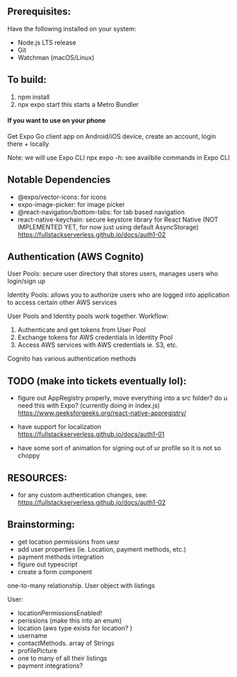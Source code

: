 ## Prerequisites: 

Have the following installed on your system: 
- Node.js LTS release 
- Git
- Watchman (macOS/Linux)

## To build: 
1) npm install 
2) npx expo start
    this starts a Metro Bundler 

#### If you want to use on your phone
Get Expo Go client app on Android/iOS device, create an account, login there + locally 


Note: we will use Expo CLI 
npx expo -h: see availbile commands in Expo CLI 


## Notable Dependencies 
  -  @expo/vector-icons: for icons 
  -  expo-image-picker: for image picker 
  - @react-navigation/bottom-tabs: for tab based navigation 
 - react-native-keychain: secure keystore library for React Native (NOT IMPLEMENTED YET, for now just using default AsyncStorage) https://fullstackserverless.github.io/docs/auth1-02

## Authentication (AWS Cognito)
User Pools: secure user directory that stores users, manages users who login/sign up 


Identity Pools: allows you to authorize users who are logged into application to access certain other AWS services 

User Pools and Identity pools work together. Workflow: 
1) Authenticate and get tokens from User Pool 
2) Exchange tokens for AWS credentials in Identity Pool 
3) Access AWS services with AWS credentials  ie. S3, etc. 


Cognito has various authentication methods 


## TODO (make into tickets eventually lol): 
- figure out AppRegistry properly, move everything into a src folder? do u need this with Expo? (currently doing in index.js)
https://www.geeksforgeeks.org/react-native-appregistry/

- have support for localization 
https://fullstackserverless.github.io/docs/auth1-01
- have some sort of animation for signing out of ur profile so it is not so choppy 

## RESOURCES: 
- for any custom authentication changes, see: https://fullstackserverless.github.io/docs/auth1-02



## Brainstorming: 
- get location permissions from uesr 
- add user properties (ie. Location, payment  methods, etc.)
- payment methods integration 
- figure out typescript 
- create a form component 

one-to-many relationship. User object with listings

User: 
- locationPermissionsEnabled!
- perissions (make this into an enum)
- location (aws type exists for location? )
- username 
- contactMethods. array of Strings
- profilePicture 
- one to many of all their listings 
- payment integrations? 